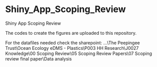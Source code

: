 # Shiny_App_Scoping_Review
Shiny App Scoping Review


The codes to create the figures are uploaded to this repository. 

For the datafiles needed check the sharepoint:
...\The Peepingee Trust\Ocean Ecology eDMS - Plastics\P003 HH Research\J0027 Knowledge\00 Scoping Review\05 Scoping Review Papers\07 Scoping review final paper\Data analysis

